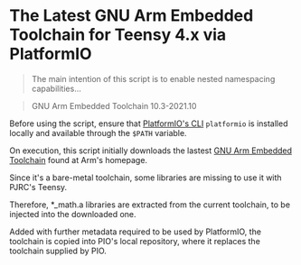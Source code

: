 # The Latest GNU Arm Embedded Toolchain for Teensy 4.x via PlatformIO

> The main intention of this script is to enable nested namespacing capabilities...

> GNU Arm Embedded Toolchain 10.3-2021.10

Before using the script, ensure that [PlatformIO's CLI] `platformio` is installed locally and available through the `$PATH` variable. 

On execution, this script initially downloads the lastest [GNU Arm Embedded Toolchain] found at Arm's homepage.

Since it's a bare-metal toolchain, some libraries are missing to use it with PJRC's Teensy.

Therefore, *_math.a libraries are extracted from the current toolchain, to be injected into the downloaded one.

Added with further metadata required to be used by PlatformIO, the toolchain is copied into PIO's local repository, where it replaces the toolchain supplied by PIO.

[PlatformIO's CLI]: https://docs.platformio.org/en/latest/core/installation.html#installation-methods

[GNU Arm Embedded Toolchain]: https://developer.arm.com/tools-and-software/open-source-software/developer-tools/gnu-toolchain/gnu-rm?utm_source=platformio.org&utm_medium=docs
